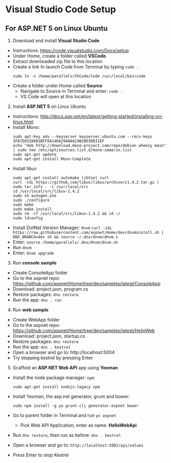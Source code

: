 # Visual Studio Code Setup
## For ASP.NET 5 on Linux Ubuntu

1. Download and install **Visual Studio Code**

  - Instructions: https://code.visualstudio.com/Docs/setup
  - Under Home, create a folder called **VSCode**.
  - Extract downloaded zip file to this location
  - Create a link to launch Code from Terminal by typing `code .`
    ```
    sudo ln -s /home/parallels/VSCode/Code /usr/local/bin/code
    ```
  - Create a folder under Home called **Source**
    + Navigate to Source in Terminal and enter:  `code .`
    + VS Code will open at this location
    
2. Install **ASP.NET 5** on Linux Ubuntu

  - Instructions: http://docs.asp.net/en/latest/getting-started/installing-on-linux.html
  - Install Mono:
    ```
    sudo apt-key adv --keyserver keyserver.ubuntu.com --recv-keys 3FA7E0328081BFF6A14DA29AA6A19B38D3D831EF
    echo "deb http://download.mono-project.com/repo/debian wheezy main" | sudo tee /etc/apt/sources.list.d/mono-xamarin.list
    sudo apt-get update
    sudo apt-get install Mono-Complete
    ```
  - Install libuv
    ```
    sudo apt-get install automake libtool curl
    curl -sSL https://github.com/libuv/libuv/archive/v1.4.2.tar.gz | sudo tar zxfv - -C /usr/local/src
    cd /usr/local/src/libuv-1.4.2
    sudo sh autogen.sha
    sudo ./configure
    sudo make
    sudo make install
    sudo rm -rf /usr/local/src/libuv-1.4.2 && cd ~/
    sudo ldconfig
    ```
  - Install DotNet Version Manager: `dnvm`
    `curl -sSL https://raw.githubusercontent.com/aspnet/Home/dev/dnvminstall.sh | DNX_BRANCH=dev sh && source ~/.dnx/dnvm/dnvm.s`
  - Enter: `source /home/parallels/.dnx/dnvm/dnvm.sh`
  - Run `dnvm`
  - Enter: `dnvm upgrade`

3. Run **console sample**
  - Create ConsoleApp folder
  - Go to the aspnet repo: https://github.com/aspnet/Home/tree/dev/samples/latest/ConsoleApp
  - Download: project.json, program.cs
  - Restore packages: `dnu restore`
  - Run the app: `dnx . run`
  
4. Run **web sample**
  - Create WebApp folder
  - Go to the aspnet repo: https://github.com/aspnet/Home/tree/dev/samples/latest/HelloWeb
  - Download: project.json, startup.cs
  - Restore packages: `dnu restore`
  - Run the app: `dnx . kestrel`
  - Open a browser and go to: http://localhost:5004
  - Try stopping kestrel by pressing Enter

5. Scaffold an **ASP.NET Web API** app using **Yeoman**
  - Install the node package manager: `npm`:

    `sudo apt-get install nodejs-legacy npm`
  - Install Yeoman, the asp.net generator, grunt and bower:
  
    `sudo npm install -g yo grunt-cli generator-aspnet bower`
  - Go to parent folder in Terminal and run `yo aspnet`
    + Pick Web API Application, enter as name: **HelloWebApi**
  - Run `dnu restore`, then run as before: `dnx . kestrel`
  - Open a browser and go to: `http://localhost:5001/api/values`
  - Press Enter to stop Kestrel

